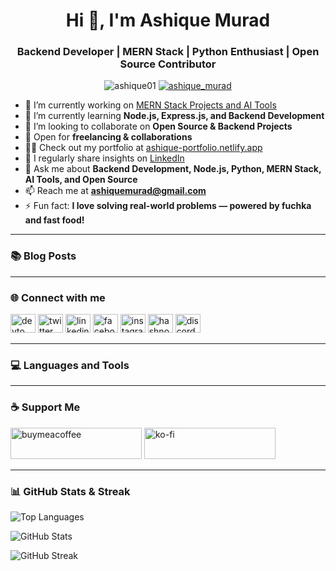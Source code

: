 <h1 align="center">Hi 👋, I'm Ashique Murad</h1>
<h3 align="center">Backend Developer | MERN Stack | Python Enthusiast | Open Source Contributor</h3>

<p align="center">
  <img src="https://komarev.com/ghpvc/?username=ashique01&label=Profile%20views&color=0e75b6&style=flat" alt="ashique01" />
  <a href="https://twitter.com/ashique_murad" target="blank">
    <img src="https://img.shields.io/twitter/follow/ashique_murad?logo=twitter&style=for-the-badge" alt="ashique_murad" />
  </a>
</p>

- 🔭 I’m currently working on [MERN Stack Projects and AI Tools](https://hauntedbd.netlify.app/)
- 🌱 I’m currently learning **Node.js, Express.js, and Backend Development**
- 👯 I’m looking to collaborate on **Open Source & Backend Projects**
- 🤝 Open for **freelancing & collaborations**
- 👨‍💻 Check out my portfolio at [ashique-portfolio.netlify.app](https://ashique-portfolio.netlify.app/)
- 📝 I regularly share insights on [LinkedIn](https://www.linkedin.com/in/ashique-murad-07834b120/)
- 💬 Ask me about **Backend Development, Node.js, Python, MERN Stack, AI Tools, and Open Source**
- 📫 Reach me at **ashiquemurad@gmail.com**
- ⚡ Fun fact: **I love solving real-world problems — powered by fuchka and fast food!**

---

### 📚 Blog Posts
<!-- BLOG-POST-LIST:START -->
<!-- BLOG-POST-LIST:END -->

---

### 🌐 Connect with me  
<p align="left">
  <a href="https://dev.to/ashriko7432" target="blank"><img src="https://cdn.jsdelivr.net/npm/simple-icons@v5/icons/dev-dot-to.svg" alt="devto" height="30" width="40"/></a>
  <a href="https://twitter.com/ashique_murad" target="blank"><img src="https://cdn.jsdelivr.net/npm/simple-icons@v5/icons/twitter.svg" alt="twitter" height="30" width="40"/></a>
  <a href="https://www.linkedin.com/in/ashique-murad-07834b120/" target="blank"><img src="https://cdn.jsdelivr.net/npm/simple-icons@v5/icons/linkedin.svg" alt="linkedin" height="30" width="40"/></a>
  <a href="https://facebook.com/ash.riko01" target="blank"><img src="https://cdn.jsdelivr.net/npm/simple-icons@v5/icons/facebook.svg" alt="facebook" height="30" width="40"/></a>
  <a href="https://instagram.com/45h1qu31" target="blank"><img src="https://cdn.jsdelivr.net/npm/simple-icons@v5/icons/instagram.svg" alt="instagram" height="30" width="40"/></a>
  <a href="https://hashnode.com/@riko01" target="blank"><img src="https://cdn.jsdelivr.net/npm/simple-icons@v5/icons/hashnode.svg" alt="hashnode" height="30" width="40"/></a>
  <a href="https://discord.gg/riko7286" target="blank"><img src="https://cdn.jsdelivr.net/npm/simple-icons@v5/icons/discord.svg" alt="discord" height="30" width="40"/></a>
</p>

---

### 💻 Languages and Tools  
<p align="left">
  <!-- Keep your icons block here (your current one is fine) -->
  <!-- Recommend to keep only the most relevant 15-20 icons for cleaner look -->
</p>

---

### ☕ Support Me  
<p align="left">
  <a href="https://buymeacoffee.com/ashiquemurt"><img src="https://cdn.buymeacoffee.com/buttons/v2/default-yellow.png" height="50" width="210" alt="buymeacoffee"/></a>
  <a href="https://ko-fi.com/ashiquemurad"><img src="https://cdn.ko-fi.com/cdn/kofi3.png?v=3" height="50" width="210" alt="ko-fi"/></a>
</p>

---

### 📊 GitHub Stats & Streak  
<p align="left">
  <img src="https://github-readme-stats.vercel.app/api/top-langs?username=ashique01&show_icons=true&locale=en&layout=compact" alt="Top Languages" />
</p>

<p align="left">
  <img src="https://github-readme-stats.vercel.app/api?username=ashique01&show_icons=true&locale=en" alt="GitHub Stats" />
</p>

<p align="left">
  <img src="https://github-readme-streak-stats.herokuapp.com/?user=ashique01" alt="GitHub Streak" />
</p>
